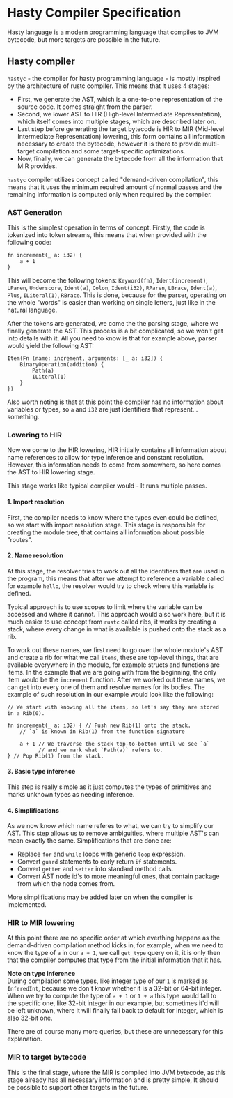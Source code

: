 # Hasty Compiler Specification

Hasty language is a modern programming language that compiles to JVM bytecode, but more targets are possible in the future.

## Hasty compiler

`hastyc` - the compiler for hasty programming language - is mostly inspired by the architecture of rustc compiler. This means that it uses 4 stages:

- First, we generate the AST, which is a one-to-one representation of the source code. It comes straight from the parser.
- Second, we lower AST to HIR (High-level Intermediate Representation), which itself comes into multiple stages, which are described later on.
- Last step before generating the target bytecode is HIR to MIR (Mid-level Intermediate Representation) lowering, this form contains all information necessary to create the bytecode, however it is there to provide multi-target compilation and some target-specific optimizations.
- Now, finally, we can generate the bytecode from all the information that MIR provides.

`hastyc` compiler utilizes concept called "demand-driven compilation", this means that it uses the minimum required amount of normal passes and the remaining information is computed only when required by the compiler.

### AST Generation

This is the simplest operation in terms of concept. Firstly, the code is tokenized into token streams, this means that when provided with the following code:

```
fn increment(_ a: i32) {
    a + 1
}
```

This will become the following tokens: `Keyword(fn)`, `Ident(increment)`, `LParen`, `Underscore`, `Ident(a)`, `Colon`, `Ident(i32)`, `RParen`, `LBrace`, `Ident(a)`, `Plus`, `ILiteral(1)`, `RBrace`.
This is done, because for the parser, operating on the whole "words" is easier than working on single letters, just like in the natural language.

After the tokens are generated, we come the the parsing stage, where we finally generate the AST. This process is a bit complicated, so we won't get into details with it. All you need to know is that for example above, parser would yield the following AST:

```
Item(Fn (name: increment, arguments: [_ a: i32]) {
    BinaryOperation(addition) {
        Path(a)
        ILiteral(1)
    }
})
```

Also worth noting is that at this point the compiler has no information about variables or types, so `a` and `i32` are just identifiers that represent... something.

### Lowering to HIR

Now we come to the HIR lowering, HIR initially contains all information about name references to allow for type inference and constant resolution. However, this information needs to come from somewhere, so here comes the AST to HIR lowering stage.

This stage works like typical compiler would - It runs multiple passes.

#### 1. Import resolution

First, the compiler needs to know where the types even could be defined, so we start with import resolution stage. This stage is responsible for creating the module tree, that contains all information about possible "routes".

#### 2. Name resolution

At this stage, the resolver tries to work out all the identifiers that are used in the program, this means that after we attempt to reference a variable called for example `hello`, the resolver would try to check where this variable is defined.

Typical approach is to use scopes to limit where the variable can be accessed and where it cannot. This approach would also work here, but it is much easier to use concept from `rustc` called ribs, it works by creating a stack, where every change in what is available is pushed onto the stack as a rib.

To work out these names, we first need to go over the whole module's AST and create a rib for what we call `items`, these are top-level things, that are available everywhere in the module, for example structs and functions are items. In the example that we are going with from the beginning, the only item would be the `increment` function. After we worked out these names, we can get into every one of them and resolve names for its bodies. The example of such resolution in our example would look like the following:

```
// We start with knowing all the items, so let's say they are stored in a Rib(0).

fn increment(_ a: i32) { // Push new Rib(1) onto the stack.
    // `a` is known in Rib(1) from the function signature

    a + 1 // We traverse the stack top-to-bottom until we see `a`
          // and we mark what `Path(a)` refers to.
} // Pop Rib(1) from the stack.
```

#### 3. Basic type inference

This step is really simple as it just computes the types of primitives and marks unknown types as needing inference.

#### 4. Simplifications

As we now know which name referes to what, we can try to simplify our AST. This step allows us to remove ambiguities, where multiple AST's can mean exactly the same. Simplifications that are done are:

- Replace `for` and `while` loops with generic `loop` expression.
- Convert `guard` statements to early return `if` statements.
- Convert `getter` and `setter` into standard method calls.
- Convert AST node id's to more meaningful ones, that contain package from which the node comes from.

More simplifications may be added later on when the compiler is implemented.

### HIR to MIR lowering

At this point there are no specific order at which everthing happens as the demand-driven compilation method kicks in, for example, when we need to know the type of `a` in our `a + 1`, we call `get_type` query on it, it is only then that the compiler computes that type from the initial information that it has.

**Note on type inference** \
During compilation some types, like integer type of our `1` is marked as `InferedInt`, because we don't know whether it is a 32-bit or 64-bit integer. When we try to compute the type of `a + 1` or `1 + a` this type would fall to the specific one, like 32-bit integer in our example, but sometimes it'd will be left unknown, where it will finally fall back to default for integer, which is also 32-bit one.

There are of course many more queries, but these are unnecessary for this explanation.

### MIR to target bytecode

This is the final stage, where the MIR is compiled into JVM bytecode, as this stage already has all necessary information and is pretty simple, It should be possible to support other targets in the future.
